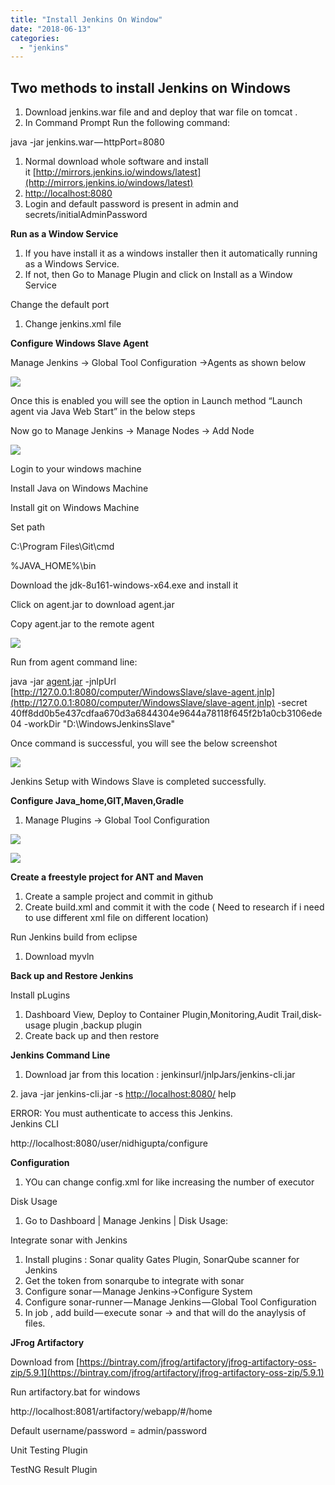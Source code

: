 ```yaml
---
title: "Install Jenkins On Window"
date: "2018-06-13"
categories: 
  - "jenkins"
---
```


## **Two methods to install Jenkins on Windows**

1. Download jenkins.war file and and deploy that war file on tomcat .
2. In Command Prompt Run the following command:

java -jar jenkins.war — httpPort=8080

1. Normal download whole software and install it [http://mirrors.jenkins.io/windows/latest](http://mirrors.jenkins.io/windows/latest)
2. [http://localhost:8080](http://localhost:8080/login?from=%2F)
3. Login and default password is present in admin and secrets/initialAdminPassword

**Run as a Window Service**

1. If you have install it as a windows installer then it automatically running as a Windows Service.
2. If not, then Go to Manage Plugin and click on Install as a Window Service

Change the default port

1. Change jenkins.xml file

**Configure Windows Slave Agent**

Manage Jenkins -> Global Tool Configuration ->Agents as shown below

![](https://cdn-images-1.medium.com/max/800/1*IdVBV_mKR27ub_Wdy90dgw.png)

Once this is enabled you will see the option in Launch method “Launch agent via Java Web Start” in the below steps

Now go to Manage Jenkins -> Manage Nodes -> Add Node

![](https://cdn-images-1.medium.com/max/800/1*kyl9rmNMlhzoH9KSrWS99w.png)

Login to your windows machine

Install Java on Windows Machine

Install git on Windows Machine

Set path

C:\\Program Files\\Git\\cmd

%JAVA\_HOME%\\bin

Download the jdk-8u161-windows-x64.exe and install it

Click on agent.jar to download agent.jar

Copy agent.jar to the remote agent

![](https://cdn-images-1.medium.com/max/800/1*zfxecoFlb0haWWJcTtoNHg.png)

Run from agent command line:

java -jar [agent.jar](http://127.0.0.1:8080/jnlpJars/agent.jar) -jnlpUrl [http://127.0.0.1:8080/computer/WindowsSlave/slave-agent.jnlp](http://127.0.0.1:8080/computer/WindowsSlave/slave-agent.jnlp) -secret 40ff8dd0b5e437cdfaa670d3a6844304e9644a78118f645f2b1a0cb3106ede04 -workDir "D:\\WindowsJenkinsSlave"

Once command is successful, you will see the below screenshot

![](https://cdn-images-1.medium.com/max/800/1*K-NYK7pj6h51m9Xu-pZ0Vg.png)

Jenkins Setup with Windows Slave is completed successfully.

**Configure Java\_home,GIT,Maven,Gradle**

1. Manage Plugins -> Global Tool Configuration

![](https://cdn-images-1.medium.com/max/800/1*sezoA4Ujvz10HETMcmNNog.png)

![](https://cdn-images-1.medium.com/max/800/1*B8KZC4f9p9tdHO9YzqdTRA.png)

**Create a freestyle project for ANT and Maven**

1. Create a sample project and commit in github
2. Create build.xml and commit it with the code ( Need to research if i need to use different xml file on different location)

Run Jenkins build from eclipse

1. Download myvln

**Back up and Restore Jenkins**

Install pLugins

1. Dashboard View, Deploy to Container Plugin,Monitoring,Audit Trail,disk-usage plugin ,backup plugin
2. Create back up and then restore

**Jenkins Command Line**

1. Download jar from this location : jenkinsurl/jnlpJars/jenkins-cli.jar

2\. java -jar jenkins-cli.jar -s [http://localhost:8080/](http://localhost:8080/) help

ERROR: You must authenticate to access this Jenkins.  
Jenkins CLI

http://localhost:8080/user/nidhigupta/configure

**Configuration**

1. YOu can change config.xml for like increasing the number of executor

Disk Usage

1. Go to Dashboard | Manage Jenkins | Disk Usage:

Integrate sonar with Jenkins

1. Install plugins : Sonar quality Gates Plugin, SonarQube scanner for Jenkins
2. Get the token from sonarqube to integrate with sonar
3. Configure sonar — Manage Jenkins->Configure System
4. Configure sonar-runner — Manage Jenkins — Global Tool Configuration
5. In job , add build — execute sonar -> and that will do the anaylysis of files.

**JFrog Artifactory**

Download from [https://bintray.com/jfrog/artifactory/jfrog-artifactory-oss-zip/5.9.1](https://bintray.com/jfrog/artifactory/jfrog-artifactory-oss-zip/5.9.1)

Run artifactory.bat for windows

http://localhost:8081/artifactory/webapp/#/home

Default username/password = admin/password

Unit Testing Plugin

TestNG Result Plugin
